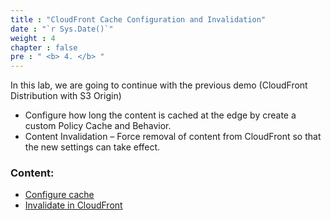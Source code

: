 ```yaml
---
title : "CloudFront Cache Configuration and Invalidation"
date : "`r Sys.Date()`"
weight : 4
chapter : false
pre : " <b> 4. </b> "
---
```



In this lab, we are going to continue with the previous demo (CloudFront Distribution with S3 Origin)

- Configure how long the content is cached at the edge by create a custom Policy Cache and Behavior.
- Content Invalidation – Force removal of content from CloudFront so that the new settings can take effect.


### Content:
   - [Configure cache](4.1-configurecache/)
   - [Invalidate in CloudFront](4.2-invalidate/)